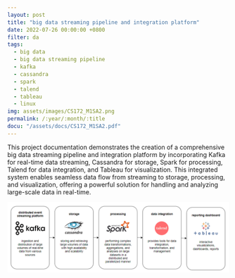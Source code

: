 ```yaml
---
layout: post
title: "big data streaming pipeline and integration platform"
date: 2022-07-26 00:00:00 +0800
filter: da
tags:
  - big data
  - big data streaming pipeline
  - kafka
  - cassandra
  - spark
  - talend
  - tableau
  - linux
img: assets/images/CS172_M1SA2.png
permalink: /:year/:month/:title
docu: "/assets/docs/CS172_M1SA2.pdf"
---
```

This project documentation demonstrates the  creation of a comprehensive big data streaming pipeline and integration platform by incorporating Kafka for real-time data streaming, Cassandra for storage, Spark for processing, Talend for data integration, and Tableau for visualization. This integrated system enables seamless data flow from streaming to storage, processing, and visualization, offering a powerful solution for handling and analyzing large-scale data in real-time.

![bigdata](/assets/images/CS172_M1SA2.png)